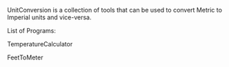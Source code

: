 UnitConversion is a collection of tools that can be used to convert Metric to Imperial units and vice-versa.




  List of Programs:

TemperatureCalculator

FeetToMeter

